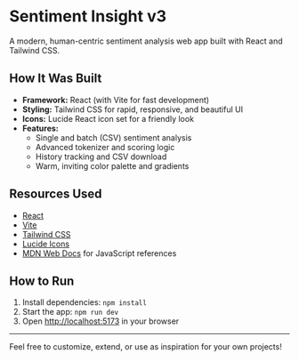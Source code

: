 
# Sentiment Insight v3

A modern, human-centric sentiment analysis web app built with React and Tailwind CSS.

## How It Was Built
- **Framework:** React (with Vite for fast development)
- **Styling:** Tailwind CSS for rapid, responsive, and beautiful UI
- **Icons:** Lucide React icon set for a friendly look
- **Features:**
	- Single and batch (CSV) sentiment analysis
	- Advanced tokenizer and scoring logic
	- History tracking and CSV download
	- Warm, inviting color palette and gradients

## Resources Used
- [React](https://react.dev/)
- [Vite](https://vitejs.dev/)
- [Tailwind CSS](https://tailwindcss.com/)
- [Lucide Icons](https://lucide.dev/)
- [MDN Web Docs](https://developer.mozilla.org/) for JavaScript references

## How to Run
1. Install dependencies: `npm install`
2. Start the app: `npm run dev`
3. Open [http://localhost:5173](http://localhost:5173) in your browser

---
Feel free to customize, extend, or use as inspiration for your own projects!
